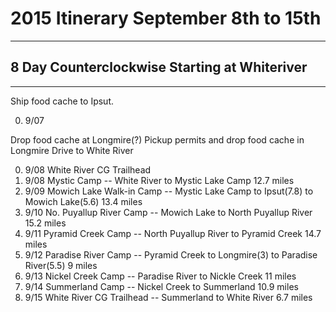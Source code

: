 # 2015 Itinerary September 8th to 15th
--------------------------------------

## 8 Day Counterclockwise Starting at Whiteriver
------------------------------------------------

Ship food cache to Ipsut.

0. 9/07

Drop food cache at Longmire(?)
Pickup permits and drop food cache in Longmire
Drive to White River 

0. 9/08 White River CG Trailhead
0. 9/08 Mystic Camp -- White River to Mystic Lake Camp 12.7 miles
1. 9/09 Mowich Lake Walk-in Camp -- Mystic Lake Camp to Ipsut(7.8) to Mowich Lake(5.6) 13.4 miles
2. 9/10 No. Puyallup River Camp -- Mowich Lake to North Puyallup River 15.2 miles
3. 9/11 Pyramid Creek Camp -- North Puyallup River to Pyramid Creek 14.7 miles
4. 9/12 Paradise River Camp -- Pyramid Creek to Longmire(3) to Paradise River(5.5) 9 miles 
5. 9/13 Nickel Creek Camp -- Paradise River to Nickle Creek 11 miles
6. 9/14 Summerland Camp -- Nickel Creek to Summerland 10.9 miles
7. 9/15 White River CG Trailhead -- Summerland to White River 6.7 miles

